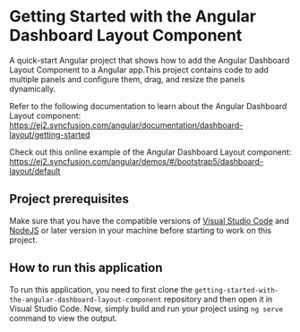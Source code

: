 # Getting Started with the Angular Dashboard Layout Component
A quick-start Angular project that shows how to add the Angular Dashboard Layout Component to a Angular app.This project contains code to add multiple panels and configure them, drag, and resize the panels dynamically.
   
Refer to the following documentation to learn about the Angular Dashboard Layout component: 
https://ej2.syncfusion.com/angular/documentation/dashboard-layout/getting-started

Check out this online example of the Angular Dashboard Layout component:
https://ej2.syncfusion.com/angular/demos/#/bootstrap5/dashboard-layout/default   

## Project prerequisites
Make sure that you have the compatible versions of [Visual Studio Code](https://code.visualstudio.com/download ) and [NodeJS](https://nodejs.org/en/download) or later version in your machine before starting to work on this project.

## How to run this application
To run this application, you need to first clone the `getting-started-with-the-angular-dashboard-layout-component` repository and then open it in Visual Studio Code. Now, simply build and run your project using `ng serve` command to view the output.